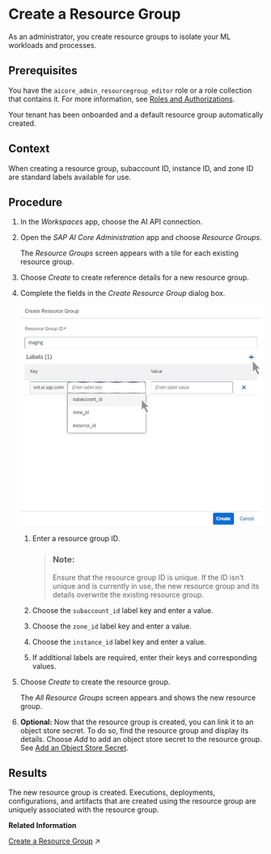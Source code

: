 <!-- loio060d9beb42394e33b5f68b9c0458a755 -->

# Create a Resource Group

As an administrator, you create resource groups to isolate your ML workloads and processes.



<a name="loio060d9beb42394e33b5f68b9c0458a755__prereq_vsn_vrt_qxb"/>

## Prerequisites

You have the `aicore_admin_resourcegroup_editor` role or a role collection that contains it. For more information, see [Roles and Authorizations](https://help.sap.com/docs/ai-launchpad/sap-ai-launchpad/roles-and-authorizations).

Your tenant has been onboarded and a default resource group automatically created.



<a name="loio060d9beb42394e33b5f68b9c0458a755__context_g45_yrt_qxb"/>

## Context

When creating a resource group, subaccount ID, instance ID, and zone ID are standard labels available for use.



<a name="loio060d9beb42394e33b5f68b9c0458a755__steps_fsy_bst_qxb"/>

## Procedure

1.  In the *Workspaces* app, choose the AI API connection.

2.  Open the *SAP AI Core Administration* app and choose *Resource Groups*.

    The *Resource Groups* screen appears with a tile for each existing resource group.

3.  Choose *Create* to create reference details for a new resource group.

4.  Complete the fields in the *Create Resource Group* dialog box.

    ![Create Resource Group dialog with description entered and cursor on list of available entries for label key field.](images/Image_AIL_Create_Resource_Group_a3dd970.png)

    1.  Enter a resource group ID.

        > ### Note:  
        > Ensure that the resource group ID is unique. If the ID isn't unique and is currently in use, the new resource group and its details overwrite the existing resource group.

    2.  Choose the `subaccount_id` label key and enter a value.

    3.  Choose the `zone_id` label key and enter a value.

    4.  Choose the `instance_id` label key and enter a value.

    5.  If additional labels are required, enter their keys and corresponding values.


5.  Choose *Create* to create the resource group.

    The *All Resource Groups* screen appears and shows the new resource group.

6.  **Optional:** Now that the resource group is created, you can link it to an object store secret. To do so, find the resource group and display its details. Choose *Add* to add an object store secret to the resource group. See [Add an Object Store Secret](https://help.sap.com/docs/ai-launchpad/sap-ai-launchpad/add-object-store-secret).




<a name="loio060d9beb42394e33b5f68b9c0458a755__result_llz_dst_qxb"/>

## Results

The new resource group is created. Executions, deployments, configurations, and artifacts that are created using the resource group are uniquely associated with the resource group.

**Related Information**  


[Create a Resource Group](https://help.sap.com/viewer/2d6c5984063c40a59eda62f4a9135bee/CLOUD/en-US/01753f4dcb454401b539ecc4def641be.html "") :arrow_upper_right:

